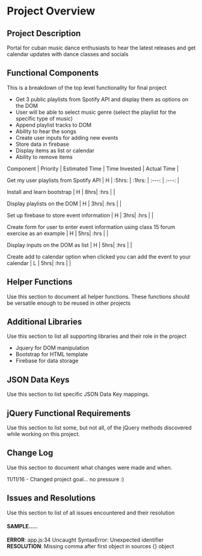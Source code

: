 # Project Overview

## Project Description

Portal for cuban music dance enthusiasts to hear the latest releases and get calendar updates with dance classes and socials

## Functional Components 

This is a breakdown of the top level functionality for final project

* Get 3 public playlists from Spotify API and display them as options on the DOM
* User will be able to select music genre (select the playlist for the specific type of music)
* Append playlist tracks to DOM
* Ability to hear the songs
* Create user inputs for adding new events
* Store data in firebase
* Display items as list or calendar
* Ability to remove items


Component | Priority | Estimated Time | Time Invested | Actual Time |

Get my user playlists from Spotify API | H | :5hrs: |  :1hrs: | :---: | :---: |

Install and learn bootstrap | H | 8hrs| :hrs |  |

Display playlists on the DOM | H | 3hrs| :hrs |  |

Set up firebase to store event information | H | 3hrs| :hrs |  |

Create form for user to enter event information using class 15 forum exercise as an example | H | 5hrs| :hrs |  |

Display inputs on the DOM as list | H | 5hrs| :hrs |  |

Create add to calendar option when clicked you can add the event to your calendar | L | 5hrs| :hrs |  |


## Helper Functions
Use this section to document all helper functions. These functions should be versatile enough to be reused in other projects

## Additional Libraries
 Use this section to list all supporting libraries and their role in the project

* Jquery for DOM manipulation
* Bootstrap for HTML template
* Firebase for data storage


## JSON Data Keys
 Use this section to list specific JSON Data Key mappings.  

## jQuery Functional Requirements
 Use this section to list some, but not all, of the jQuery methods discovered while working on this project.

## Change Log
 Use this section to document what changes were made and when.

11/11/16 - Changed project goal... no pressure :)


## Issues and Resolutions
 Use this section to list of all issues encountered and their resolution

#### SAMPLE.....
**ERROR**: app.js:34 Uncaught SyntaxError: Unexpected identifier                                
**RESOLUTION**: Missing comma after first object in sources {} object






